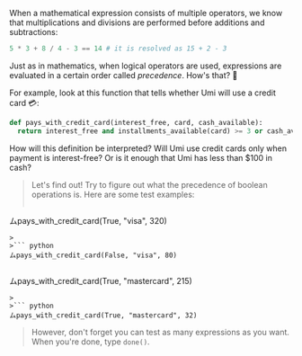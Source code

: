 When a mathematical expression consists of multiple operators, we know that multiplications and divisions are performed before additions and subtractions:

```python
5 * 3 + 8 / 4 - 3 == 14 # it is resolved as 15 + 2 - 3
```

Just as in mathematics, when logical operators are used, expressions are evaluated in a certain order called _precedence_. How's that? :thinking:

For example, look at this function that tells whether Umi will use a credit card :credit_card::

```python
def pays_with_credit_card(interest_free, card, cash_available):
  return interest_free and installments_available(card) >= 3 or cash_available < 100
```

How will this definition be interpreted? Will Umi use credit cards only when payment is interest-free? Or is it enough that Umi has less than $100 in cash?

> Let's find out! Try to figure out what the precedence of boolean operations is. Here are some test examples:
>
>``` python
ムpays_with_credit_card(True, "visa", 320)
```
>
>``` python
ムpays_with_credit_card(False, "visa", 80)
```
>
>``` python
ムpays_with_credit_card(True, "mastercard", 215)
```
>
>``` python
ムpays_with_credit_card(True, "mastercard", 32)
```
>
> However, don't forget you can test as many expressions as you want. When you're done, type `done()`.
